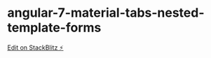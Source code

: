 # angular-7-material-tabs-nested-template-forms

[Edit on StackBlitz ⚡️](https://stackblitz.com/edit/angular-7-material-tabs-nested-template-forms)